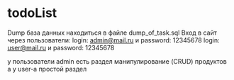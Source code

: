 # todoList
Dump база данных находиться в файле dump_of_task.sql
Вход в сайт через пользователи:
login: admin@mail.ru и password: 12345678
login: user@mail.ru и password: 12345678

у пользователи admin есть раздел манипулирование (CRUD) продуктов
а у user-а простой раздел
